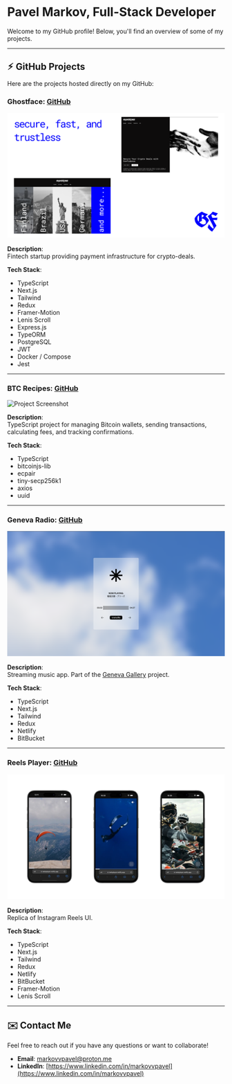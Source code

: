 # Pavel Markov, Full-Stack Developer

Welcome to my GitHub profile! Below, you'll find an overview of some of my projects.

---

## ⚡︎ GitHub Projects

Here are the projects hosted directly on my GitHub:

### Ghostface: [GitHub](https://github.com/markovvpavel/ghostface)

![Project Screenshot](https://raw.githubusercontent.com/markovvpavel/markovvpavel/refs/heads/main/images/ghostface.png)

**Description**:  
Fintech startup providing payment infrastructure for crypto-deals.

**Tech Stack**:

- TypeScript
- Next.js
- Tailwind
- Redux
- Framer-Motion
- Lenis Scroll
- Express.js
- TypeORM
- PostgreSQL
- JWT
- Docker / Compose
- Jest

---

### BTC Recipes: [GitHub](https://github.com/markovvpavel/btc-recipes)

![Project Screenshot](https://raw.githubusercontent.com/markovvpavel/markovvpavel/refs/heads/main/images/btc-recipes.png)

**Description**:  
TypeScript project for managing Bitcoin wallets, sending transactions, calculating fees, and tracking confirmations.

**Tech Stack**:

- TypeScript
- bitcoinjs-lib
- ecpair
- tiny-secp256k1
- axios
- uuid

---

### Geneva Radio: [GitHub](https://github.com/markovvpavel/geneva-radio)

![Project Screenshot](https://raw.githubusercontent.com/markovvpavel/markovvpavel/refs/heads/main/images/geneva-radio.png)

**Description**:  
Streaming music app. Part of the [Geneva Gallery](https://geneva-gallery.netlify.app) project.

**Tech Stack**:

- TypeScript
- Next.js
- Tailwind
- Redux
- Netlify
- BitBucket

---

### Reels Player: [GitHub](https://github.com/markovvpavel/reels-player)

![Project Screenshot](https://raw.githubusercontent.com/markovvpavel/markovvpavel/refs/heads/main/images/reels-player.png)

**Description**:  
Replica of Instagram Reels UI.

**Tech Stack**:

- TypeScript
- Next.js
- Tailwind
- Redux
- Netlify
- BitBucket
- Framer-Motion
- Lenis Scroll

---

## ✉️ Contact Me

Feel free to reach out if you have any questions or want to collaborate!

- **Email**: [markovvpavel@proton.me](mailto:markovvpavel@proton.me)
- **LinkedIn**: [https://www.linkedin.com/in/markovvpavel](https://www.linkedin.com/in/markovvpavel)
